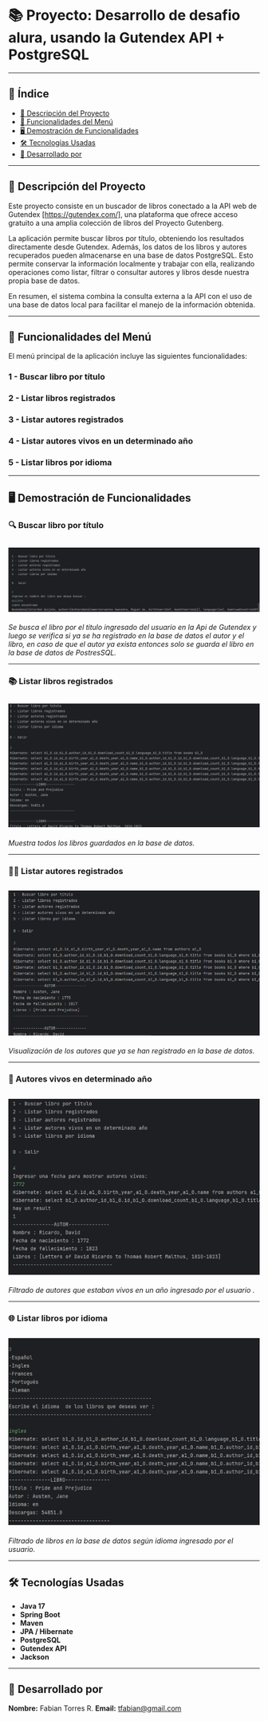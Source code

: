 # 📚 Proyecto: Desarrollo de desafio alura, usando la Gutendex API + PostgreSQL

---

## 📑 Índice

- [📖 Descripción del Proyecto](#-descripción-del-proyecto)
- [🧭 Funcionalidades del Menú](#-funcionalidades-del-menú)
- [🖥️ Demostración de Funcionalidades](#-demostración-de-funcionalidades)
- [🛠️ Tecnologías Usadas](#-tecnologías-usadas)
- [👤 Desarrollado por](#-desarrollado-por)

---

## 📖 Descripción del Proyecto

Este proyecto consiste en un buscador de libros conectado a la API web de Gutendex [https://gutendex.com/], una plataforma que ofrece acceso gratuito a una amplia colección de libros del Proyecto Gutenberg.

La aplicación permite buscar libros por título, obteniendo los resultados directamente desde Gutendex. Además, los datos de los libros y autores recuperados pueden almacenarse en una base de datos PostgreSQL. Esto permite conservar la información localmente y trabajar con ella, realizando operaciones como listar, filtrar o consultar autores y libros desde nuestra propia base de datos.

En resumen, el sistema combina la consulta externa a la API con el uso de una base de datos local para facilitar el manejo de la información obtenida.

---

## 🧭 Funcionalidades del Menú

El menú principal de la aplicación incluye las siguientes funcionalidades:

### 1 - Buscar libro por título

### 2 - Listar libros registrados

### 3 - Listar autores registrados  

### 4 - Listar autores vivos en un determinado año  

### 5 - Listar libros por idioma  

---

## 🖥️ Demostración de Funcionalidades

### 🔍 Buscar libro por título
![Listar libros](src/assets/img_readme/buscar_libro.PNG)
---

*Se busca el libro por el titulo ingresado del usuario en la Api de Gutendex y luego se verifica si ya se ha registrado en la base de datos el autor y el libro, en caso de que el autor ya exista entonces solo se guarda el libro en la base de datos de PostresSQL.*

---

### 📚 Listar libros registrados
![Listar libros](src/assets/img_readme/listar_libros.PNG)
---
*Muestra todos los libros guardados en la base de datos.*

---

### 🧑‍🎨 Listar autores registrados
![Autores registrados](src/assets/img_readme/listar_autores.PNG)
---

*Visualización de los autores que ya se han registrado en la base de datos.*

---

### 📅 Autores vivos en determinado año
![Listar por fecha](src/assets/img_readme/listar_por_fecha.PNG)
---
*Filtrado de autores que estaban vivos en un año ingresado por el usuario .*

---

### 🌐 Listar libros por idioma
![Libros por idioma](src/assets/img_readme/libro_por_idioma.PNG)
---
*Filtrado de libros en la base de datos según idioma ingresado por el usuario.*

---

## 🛠️ Tecnologías Usadas

- **Java 17**
- **Spring Boot**
- **Maven**
- **JPA / Hibernate**
- **PostgreSQL**
- **Gutendex API**
- **Jackson**

---

## 👤 Desarrollado por

**Nombre:** Fabian Torres R.
**Email:** tfabian@gmail.com
